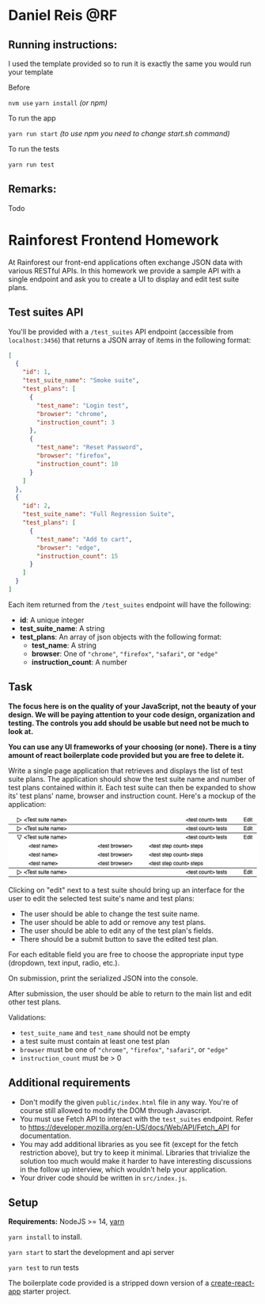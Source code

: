 # Daniel Reis @RF

## Running instructions:

I used the template provided so to run it is exactly the same you would run your template

Before

`nvm use`
`yarn install` _(or npm)_

To run the app

`yarn run start` _(to use npm you need to change start.sh command)_

To run the tests

`yarn run test`

## Remarks:

Todo

# Rainforest Frontend Homework

At Rainforest our front-end applications often exchange JSON data with various RESTful APIs. In
this homework we provide a sample API with a single endpoint and ask you to create a UI to display and edit test suite plans.

## Test suites API

You'll be provided with a `/test_suites` API endpoint (accessible from `localhost:3456`) that returns a JSON array of items in the following format:

```json
[
  {
    "id": 1,
    "test_suite_name": "Smoke suite",
    "test_plans": [
      {
        "test_name": "Login test",
        "browser": "chrome",
        "instruction_count": 3
      },
      {
        "test_name": "Reset Password",
        "browser": "firefox",
        "instruction_count": 10
      }
    ]
  },
  {
    "id": 2,
    "test_suite_name": "Full Regression Suite",
    "test_plans": [
      {
        "test_name": "Add to cart",
        "browser": "edge",
        "instruction_count": 15
      }
    ]
  }
]
```

Each item returned from the `/test_suites` endpoint will have the following:

- **id**: A unique integer
- **test_suite_name**: A string
- **test_plans**: An array of json objects with the following format:
  - **test_name**: A string
  - **browser**: One of `"chrome"`, `"firefox"`, `"safari"`, or `"edge"`
  - **instruction_count**: A number

## Task

**The focus here is on the quality of your JavaScript, not the beauty of your design. We will be paying attention to your code design, organization and testing. The controls you add should be usable but need not be much to look at.**

**You can use any UI frameworks of your choosing (or none). There is a tiny amount of react boilerplate code provided but you are free to delete it.**

Write a single page application that retrieves and displays the list of test suite plans. The application should show the test suite name and number of test plans contained within it. Each test suite can then be expanded to show its' test plans' name, browser and instruction count. Here's a mockup of the application:

![](./mockup.png)

Clicking on "edit" next to a test suite should bring up an interface for the user to edit the selected test suite's name and test plans:

- The user should be able to change the test suite name.
- The user should be able to add or remove any test plans.
- The user should be able to edit any of the test plan's fields.
- There should be a submit button to save the edited test plan.

For each editable field you are free to choose the appropriate input type (dropdown, text input, radio, etc.).

On submission, print the serialized JSON into the console.

After submission, the user should be able to return to the main list and edit other test plans.

Validations:

- `test_suite_name` and `test_name` should not be empty
- a test suite must contain at least one test plan
- `browser` must be one of `"chrome"`, `"firefox"`, `"safari"`, or `"edge"`
- `instruction_count` must be > 0

## Additional requirements

- Don't modify the given `public/index.html` file in any way. You're of course still allowed to modify the DOM through Javascript.
- You must use Fetch API to interact with the `test_suites` endpoint. Refer to https://developer.mozilla.org/en-US/docs/Web/API/Fetch_API for documentation.
- You may add additional libraries as you see fit (except for the fetch restriction above), but try to keep it minimal. Libraries that trivialize the solution too much would make it harder to have interesting discussions in the follow up interview, which wouldn't help your application.
- Your driver code should be written in `src/index.js`.

## Setup

**Requirements:** NodeJS >= 14, [yarn](https://yarnpkg.com/en/docs/install)

`yarn install` to install.

`yarn start` to start the development and api server

`yarn test` to run tests

The boilerplate code provided is a stripped down version of a [create-react-app](https://create-react-app.dev/) starter project.
